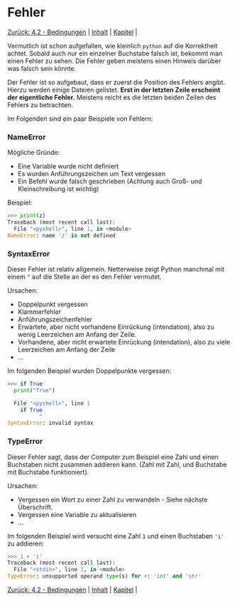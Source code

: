 # Fehler

[Zurück: 4.2 - Bedingungen](Bedingungen.md) |  [Inhalt](README.md) |  [Kapitel](anhang.md) |  

Vermutlich ist schon aufgefallen, wie kleinlich `python` auf die Korrektheit achtet. Sobald auch nur ein einzelner Buchstabe falsch ist, bekommt man einen Fehler zu sehen. Die Fehler geben meistens einen Hinweis darüber was falsch sein könnte.

Der Fehler ist so aufgebaut, dass er zuerst die Position des Fehlers angibt. Hierzu werden einige Dateien gelistet. **Erst in der letzten Zeile erscheint der eigentliche Fehler.** Meistens reicht es die letzten beiden Zeilen des Fehlers zu betrachten.

Im Folgenden sind ein paar Beispiele von Fehlern:

### NameError

Mögliche Gründe:

  * Eine Variable wurde nicht definiert
  * Es wurden Anführungszeichen um Text vergessen
  * Ein Befehl wurde falsch geschrieben (Achtung auch Groß- und Kleinschreibung
    ist wichtig)

Beispiel:

```python
>>> print(z)
Traceback (most recent call last):
  File "<pyshell>", line 1, in <module>
NameError: name 'z' is not defined
```

### SyntaxError
Dieser Fehler ist relativ allgemein. Netterweise zeigt Python manchmal mit einem `^` auf die Stelle an der es den Fehler vermutet.

Ursachen:

  * Doppelpunkt vergessen
  * Klammerfehler
  * Anführungszeichenfehler
  * Erwartete, aber nicht vorhandene Einrückung (intendation), also zu wenig Leerzeichen am Anfang der Zeile.
  * Vorhandene, aber nicht erwartete Einrückung (intendation), also zu viele Leerzeichen am Anfang der Zeile
  * ...

Im folgenden Beispiel wurden Doppelpunkte vergessen:

```python
>>> if True
  print("True")

  File "<pyshell>", line 1
    if True
          ^
SyntaxError: invalid syntax
```

### TypeError

Dieser Fehler sagt, dass der Computer zum Beispiel eine Zahl und einen Buchstaben nicht zusammen addieren kann. (Zahl mit Zahl, und Buchstabe mit Buchstabe funktioniert).

Ursachen:

  * Vergessen ein Wort zu einer Zahl zu verwandeln - Siehe nächste Überschrift.
  * Vergessen eine Variable zu aktualisieren
  * ...

Im folgenden Beispiel wird versucht eine Zahl `1` und einen Buchstaben `'i'` zu addieren:

```python
>>> 1 + 'i'
Traceback (most recent call last):
  File "<stdin>", line 1, in <module>
TypeError: unsupported operand type(s) for +: 'int' and 'str'
```

[Zurück: 4.2 - Bedingungen](Bedingungen.md) |  [Inhalt](README.md) |  [Kapitel](anhang.md) |  
